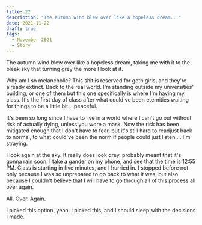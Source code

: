 ```yaml
---
title: 22
description: "The autumn wind blew over like a hopeless dream..."
date: 2021-11-22
draft: true
tags:
  - November 2021
  - Story
---
```


The autumn wind blew over like a hopeless dream, taking me with it to the bleak sky that turning grey the more I look at it.

Why am I so melancholic? This shit is reserved for goth girls, and they're already extinct. Back to the real world. I'm standing outside my universities' building, or one of them but this one specifically is where I'm having my class. It's the first day of class after what could've been eternities waiting for things to be a little bit... peaceful.

It's been so long since I have to live in a world where I can't go out without risk of actually dying, unless you wore a mask. Now the risk has been mitigated enough that I don't have to fear, but it's still hard to readjust back to normal, to what could've been the norm if people could just listen.... I'm straying.

I look again at the sky. It really does look grey, probably meant that it's gonna rain soon. I take a gander on my phone, and see that the time is 12:55 PM. Class is starting in five minutes, and I hurried in. I stopped before not only because I was so unprepared to go back to what it was, but also because I couldn't believe that I will have to go through all of this process all over again.

All. Over. Again.

I picked this option, yeah. I picked this, and I should sleep with the decisions I made.